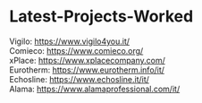# Latest-Projects-Worked

Vigilo: https://www.vigilo4you.it/ <br>
Comieco: https://www.comieco.org/ <br>
xPlace: https://www.xplacecompany.com/ <br>
Eurotherm: https://www.eurotherm.info/it/ <br>
Echosline: https://www.echosline.it/it/ <br>
Alama:  https://www.alamaprofessional.com/it/

